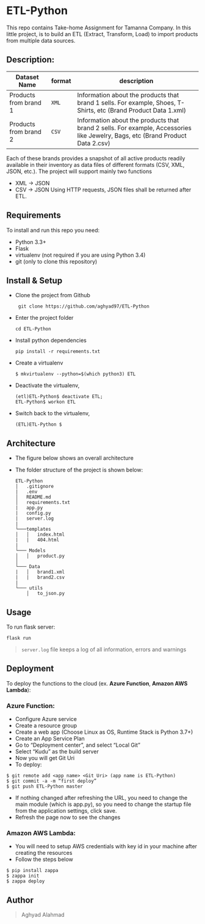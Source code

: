 # ETL-Python

This repo contains Take-home Assignment for Tamanna Company.
In this little project, is to build an ETL (Extract, Transform, Load) to import products from multiple data sources.

## Description:
| Dataset Name   |           format              |description  |
|--------------------|-------------------------|---|
|Products from brand 1|`XML`           |Information about the products that brand 1 sells. For example, Shoes, T-Shirts, etc (Brand Product Data 1.xml)|
|Products from brand 2|`CSV`             |Information about the products that brand 2 sells. For example, Accessories like Jewelry, Bags, etc (Brand Product Data 2.csv)|

Each of these brands provides a snapshot of all active products readily available in their inventory as data files of different formats (CSV, XML, JSON, etc.). The project will support mainly two functions
- XML -> JSON
- CSV -> JSON
Using HTTP requests, JSON files shall be returned after ETL.

## Requirements
To install and run this repo you need:

-   Python 3.3+
-   Flask
-   virtualenv (not required if you are using Python 3.4)
-   git (only to clone this repository)

##  Install & Setup
-  Clone the project from Github

		git clone https://github.com/aghyad97/ETL-Python
- Enter the project folder
	 ```
	cd ETL-Python
	 ```

-  Install python dependencies

	```
	pip install -r requirements.txt
	```

  -   Create a virtualenv
	  ```
	  $ mkvirtualenv --python=$(which python3) ETL
	  ```
-   Deactivate the virtualenv,  
	```
	(etl)ETL-Python$ deactivate ETL;
	ETL-Python$ workon ETL
	```
-   Switch back to the virtualenv,  
	```
	(ETL)ETL-Python $
	```

## Architecture
- The figure below shows an overall architecture 

- The folder structure of the project is shown below:
	```
	ETL-Python
	│   .gitignore   
	|	.env
	│   README.md
	│	requirements.txt
	|	app.py
	|	config.py
	|	server.log
	|	
	└───templates
	│   │   index.html
	|	|	404.html
	|	
	└─── Models
	│   │   product.py
	│   
	└─── Data
	|	│   brand1.xml
	|   |	brand2.csv
	|   
	└─── utils
	    │   to_json.py
	```

##  Usage
To run flask server:
```
flask run
```
> `server.log` file keeps a log of all information, errors and warnings
## Deployment
To deploy the functions to the cloud (ex. **Azure Function**, **Amazon AWS Lambda**):
### Azure Function:
- Configure Azure service
- Create a resource group
- Create a web app (Choose Linux as OS, Runtime Stack is Python 3.7+)
- Create an App Service Plan
- Go to “Deployment center”, and select “Local Git”
- Select “Kudu” as the build server
- Now you will get Git Uri
- To deploy:
```
$ git remote add <app name> <Git Uri> (app name is ETL-Python)
$ git commit -a -m “first deploy”
$ git push ETL-Python master
```
- If nothing changed after refreshing the URL, you need to change the main module (which is app.py), so you need to change the startup file from the application settings, click save.
- Refresh the page now to see the changes
### Amazon AWS Lambda:
- You will need to setup AWS credentials with key id in your machine after creating the resources 
- Follow the steps below
```
$ pip install zappa
$ zappa init
$ zappa deploy
```

## Author
> Aghyad Alahmad

